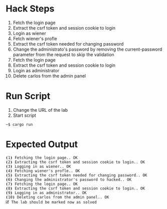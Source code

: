 # Hack Steps

1. Fetch the login page
2. Extract the csrf token and session cookie to login
3. Login as wiener
4. Fetch wiener's profle
5. Extract the csrf token needed for changing password
6. Change the administrato's password by removing the current-password parameter from the request to skip the validation
7. Fetch the login page
8. Extract the csrf token and session cookie to login
9. Login as administrator
10. Delete carlos from the admin panel

# Run Script

1. Change the URL of the lab
2. Start script

```
~$ cargo run
```

# Expected Output

```
⦗1⦘ Fetching the login page.. OK
⦗2⦘ Extracting the csrf token and session cookie to login.. OK
⦗3⦘ Logging in as wiener.. OK
⦗4⦘ Fetching wiener's profle.. OK
⦗5⦘ Extracting the csrf token needed for changing password.. OK
⦗6⦘ Changing the administrator's password to hacked.. OK
⦗7⦘ Fetching the login page.. OK
⦗8⦘ Extracting the csrf token and session cookie to login.. OK
⦗9⦘ Logging in as administrator.. OK
⦗10⦘ Deleting carlos from the admin panel.. OK
🗹 The lab should be marked now as solved
```
